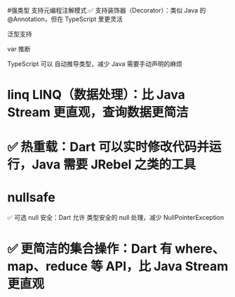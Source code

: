 

#强类型 支持元编程注解模式
✅ 支持装饰器（Decorator）：类似 Java 的 @Annotation，但在 TypeScript 里更灵活

泛型支持


var 推断

TypeScript 可以 自动推导类型，减少 Java 需要手动声明的麻烦


# linq LINQ（数据处理）：比 Java Stream 更直观，查询数据更简洁

# ✅ 热重载：Dart 可以实时修改代码并运行，Java 需要 JRebel 之类的工具

# nullsafe


✅ 可选 null 安全：Dart 允许 类型安全的 null 处理，减少 NullPointerException

# ✅ 更简洁的集合操作：Dart 有 where、map、reduce 等 API，比 Java Stream 更直观 